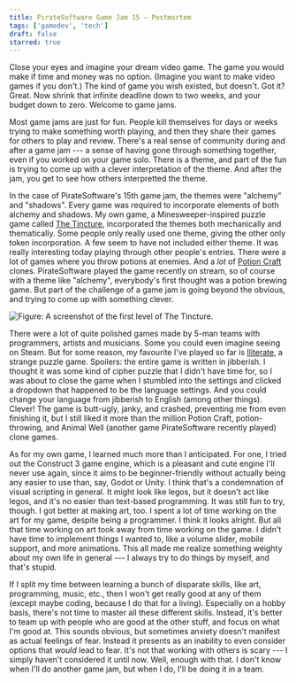 ```yaml
---
title: PirateSoftware Game Jam 15 — Postmortem
tags: ['gamedev', 'tech']
draft: false
starred: true
---
```


Close your eyes and imagine your dream video game. The game you would make if time and money was no option. (Imagine you want to make video games if you don't.) The kind of game you wish existed, but doesn't. Got it? Great. Now shrink that infinite deadline down to two weeks, and your budget down to zero. Welcome to game jams.

Most game jams are just for fun. People kill themselves for days or weeks trying to make something worth playing, and then they share their games for others to play and review. There's a real sense of community during and after a game jam --- a sense of having gone through something together, even if you worked on your game solo. There is a theme, and part of the fun is trying to come up with a clever interpretation of the theme. And after the jam, you get to see how others interpretted the theme.

In the case of PirateSoftware's 15th game jam, the themes were "alchemy" and "shadows". Every game was required to incorporate elements of both alchemy and shadows. My own game, a Minesweeper-inspired puzzle game called [The Tincture](https://itch.io/jam/pirate/rate/2865018), incorporated the themes both mechanically and thematically. Some people only really used one theme, giving the other only token incorporation. A few seem to have not included either theme. It was really interesting today playing through other people's entries. There were a lot of games where you throw potions at enemies. And a _lot_ of [Potion Craft](https://store.steampowered.com/app/1210320/Potion_Craft_Alchemist_Simulator/) clones. PirateSoftware played the game recently on stream, so of course with a theme like "alchemy", everybody's first thought was a potion brewing game. But part of the challenge of a game jam is going beyond the obvious, and trying to come up with something clever.

![Figure: A screenshot of the first level of The Tincture.](/images/22_Tincture.png)

There were a lot of quite polished games made by 5-man teams with programmers, artists and musicians. Some you could even imagine seeing on Steam. But for some reason, my favourite I've played so far is [Iliterate](https://itch.io/jam/pirate/rate/2842677), a strange puzzle game. Spoilers: the entire game is written in jibberish. I thought it was some kind of cipher puzzle that I didn't have time for, so I was about to close the game when I stumbled into the settings and clicked a dropdown that happened to be the language settings. And you could change your language from jibberish to English (among other things). Clever! The game is butt-ugly, janky, and crashed, preventing me from even finishing it, but I still liked it more than the million Potion Craft, potion-throwing, and Animal Well (another game PirateSoftware recently played) clone games.

As for my own game, I learned much more than I anticipated. For one, I tried out the Construct 3 game engine, which is a pleasant and cute engine I'll never use again, since it aims to be beginner-friendly without actually being any easier to use than, say, Godot or Unity. I think that's a condemnation of visual scripting in general. It might look like legos, but it doesn't act like legos, and it's no easier than text-based programming. It was still fun to try, though. I got better at making art, too. I spent a lot of time working on the art for my game, despite being a programmer. I think it looks alright. But all that time working on art took away from time working on the game. I didn't have time to implement things I wanted to, like a volume slider, mobile support, and more animations. This all made me realize something weighty about my own life in general --- I always try to do things by myself, and that's stupid.

If I split my time between learning a bunch of disparate skills, like art, programming, music, etc., then I won't get really good at any of them (except maybe coding, because I do that for a living). Especially on a hobby basis, there's not time to master all these different skills. Instead, it's better to team up with people who are good at the other stuff, and focus on what I'm good at. This sounds obvious, but sometimes anxiety doesn't manifest as actual feelings of fear. Instead it presents as an inability to even consider options that _would_ lead to fear. It's not that working with others is scary --- I simply haven't considered it until now. Well, enough with that. I don't know when I'll do another game jam, but when I do, I'll be doing it in a team.
